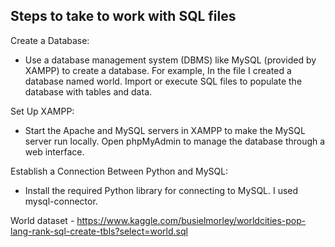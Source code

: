 ## Steps to take to work with SQL files

Create a Database:

 - Use a database management system (DBMS) like MySQL (provided by XAMPP) to create a database. For example, In the file I created a database named world.
   Import or execute SQL files to populate the database with tables and data.

Set Up XAMPP:

 - Start the Apache and MySQL servers in XAMPP to make the MySQL server run locally.
   Open phpMyAdmin to manage the database through a web interface.

Establish a Connection Between Python and MySQL:

 - Install the required Python library for connecting to MySQL. I used mysql-connector.


World dataset - https://www.kaggle.com/busielmorley/worldcities-pop-lang-rank-sql-create-tbls?select=world.sql
